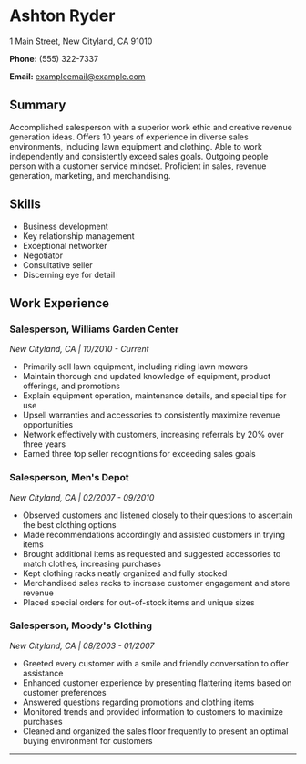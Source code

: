 # Ashton Ryder

1 Main Street, New Cityland, CA 91010

**Phone:** (555) 322-7337

**Email:** exampleemail@example.com

## Summary

Accomplished salesperson with a superior work ethic and creative revenue generation ideas. Offers 10 years of experience in diverse sales environments, including lawn equipment and clothing. Able to work independently and consistently exceed sales goals. Outgoing people person with a customer service mindset. Proficient in sales, revenue generation, marketing, and merchandising.

## Skills

- Business development
- Key relationship management
- Exceptional networker
- Negotiator
- Consultative seller
- Discerning eye for detail

## Work Experience

### Salesperson, Williams Garden Center

*New Cityland, CA | 10/2010 - Current*

- Primarily sell lawn equipment, including riding lawn mowers
- Maintain thorough and updated knowledge of equipment, product offerings, and promotions
- Explain equipment operation, maintenance details, and special tips for use
- Upsell warranties and accessories to consistently maximize revenue opportunities
- Network effectively with customers, increasing referrals by 20% over three years
- Earned three top seller recognitions for exceeding sales goals

### Salesperson, Men's Depot

*New Cityland, CA | 02/2007 - 09/2010*

- Observed customers and listened closely to their questions to ascertain the best clothing options
- Made recommendations accordingly and assisted customers in trying items
- Brought additional items as requested and suggested accessories to match clothes, increasing purchases
- Kept clothing racks neatly organized and fully stocked
- Merchandised sales racks to increase customer engagement and store revenue
- Placed special orders for out-of-stock items and unique sizes

### Salesperson, Moody's Clothing

*New Cityland, CA | 08/2003 - 01/2007*

- Greeted every customer with a smile and friendly conversation to offer assistance
- Enhanced customer experience by presenting flattering items based on customer preferences
- Answered questions regarding promotions and clothing items
- Monitored trends and provided information to customers to maximize purchases
- Cleaned and organized the sales floor frequently to present an optimal buying environment for customers

---
